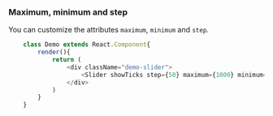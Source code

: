 ### Maximum, minimum and step
You can customize the attributes ```maximum```, ```minimum``` and ```step```.
```javascript
    class Demo extends React.Component{
        render(){
            return (
                <div className="demo-slider">
                    <Slider showTicks step={50} maximum={1000} minimum={100} />
                </div>
            )
        }
    }
```